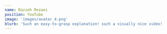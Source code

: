 ```yaml
---
name: Razieh Rezaei
position: YouTube
image: 'images/avatar_4.png'
blurb: 'Such an easy-to-grasp explanation! such a visually nice video! amazing job!'
---
```

